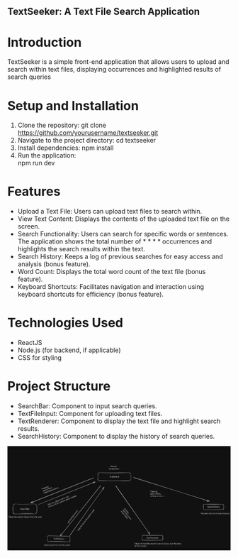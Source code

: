 
## TextSeeker: A Text File Search Application

# Introduction

TextSeeker is a simple front-end application that allows users to upload and search within text files, displaying occurrences and highlighted results of search queries



# Setup and Installation
1) Clone the repository:
    git clone https://github.com/yourusername/textseeker.git
2) Navigate to the project directory:
    cd textseeker
3) Install dependencies:
    npm install
4) Run the application:    
    npm run dev


# Features

* Upload a Text File: Users can upload text files to search within.
* View Text Content: Displays the contents of the uploaded text file on the screen.
* Search Functionality: Users can search for specific words or sentences. The application shows the total number of * * * * occurrences and highlights the search results within the text.
* Search History: Keeps a log of previous searches for easy access and analysis (bonus feature).
* Word Count: Displays the total word count of the text file (bonus feature).
* Keyboard Shortcuts: Facilitates navigation and interaction using keyboard shortcuts for efficiency (bonus feature).

# Technologies Used
* ReactJS
* Node.js (for backend, if applicable)
* CSS for styling

# Project Structure
* SearchBar: Component to input search queries.
* TextFileInput: Component for uploading text files.
* TextRenderer: Component to display the text file and highlight search results.
* SearchHistory: Component to display the history of search queries.

![alt text](<Screenshot 2024-05-07 184647.png>)


    

